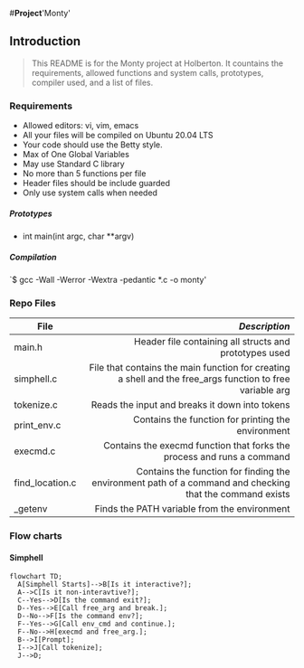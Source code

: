 #**Project**'Monty'

## Introduction
> This README is for the Monty project at Holberton. It countains the requirements, allowed functions and system calls, prototypes, compiler used, and a list of files.

### Requirements
- Allowed editors: vi, vim, emacs
- All your files will be compiled on Ubuntu 20.04 LTS
- Your code should use the Betty style.
- Max of One Global Variables
- May use Standard C library
- No more than 5 functions per file
- Header files should be include guarded
- Only use system calls when needed

##### Prototypes
- int main(int argc, char **argv)

##### Compilation
`$ gcc -Wall -Werror -Wextra -pedantic *.c -o monty'

### Repo Files
| **File** | *__Description__* |
|----------|----------------:|
|main.h|Header file containing all structs and prototypes used|
|simphell.c| File that contains the main function for creating a shell and the free_args function to free variable arg|
|tokenize.c|Reads the input and breaks it down into tokens|
|print_env.c| Contains the function for printing the environment|
|execmd.c| Contains the execmd function that forks the process and runs a command|
|find_location.c| Contains the function for finding the environment path of a command and checking that the command exists|
|_getenv| Finds the PATH variable from the environment|

### Flow charts

#### Simphell

```mermaid
flowchart TD;
  A[Simphell Starts]-->B[Is it interactive?];
  A-->C[Is it non-interavtive?];
  C--Yes-->D[Is the command exit?];
  D--Yes-->E[Call free_arg and break.];
  D--No-->F[Is the command env?];
  F--Yes-->G[Call env_cmd and continue.];
  F--No-->H[execmd and free_arg.];
  B-->I[Prompt];
  I-->J[Call tokenize];
  J-->D;
```
